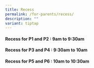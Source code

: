```yaml
---
title: Recess
permalink: /for-parents/recess/
description: ""
variant: tiptap
---
```

<h4>Recess for P1 and P2 : 9am to 9:30am</h4><h4>Recess for P3 and P4 : 9:30am to 10am</h4><h4>Recess for P5 and P6 : 10am to 10:30am</h4><p></p>
